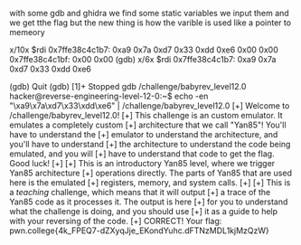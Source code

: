 with some gdb and ghidra we find some static variables we input them and we get 
tthe flag but the new thing is how the varible is used like a pointer to memeory 


x/10x $rdi
0x7ffe38c4c1b7:	0xa9	0x7a	0xd7	0x33	0xdd	0xe6	0x00	0x00
0x7ffe38c4c1bf:	0x00	0x00
(gdb) x/6x $rdi
0x7ffe38c4c1b7:	0xa9	0x7a	0xd7	0x33	0xdd	0xe6

(gdb) Quit
(gdb) 
[1]+  Stopped                 gdb /challenge/babyrev_level12.0
hacker@reverse-engineering-level-12-0:~$ echo -en "\xa9\x7a\xd7\x33\xdd\xe6" | /challenge/babyrev_level12.0 
[+] Welcome to /challenge/babyrev_level12.0!
[+] This challenge is an custom emulator. It emulates a completely custom
[+] architecture that we call "Yan85"! You'll have to understand the
[+] emulator to understand the architecture, and you'll have to understand
[+] the architecture to understand the code being emulated, and you will
[+] have to understand that code to get the flag. Good luck!
[+]
[+] This is an introductory Yan85 level, where we trigger Yan85 architecture
[+] operations directly. The parts of Yan85 that are used here is the emulated
[+] registers, memory, and system calls.
[+]
[+] This is a *teaching* challenge, which means that it will output
[+] a trace of the Yan85 code as it processes it. The output is here
[+] for you to understand what the challenge is doing, and you should use
[+] it as a guide to help with your reversing of the code.
[+]
CORRECT! Your flag: pwn.college{4k_FPEQ7-dZXyqJje_EKondYuhc.dFTNzMDL1kjMzQzW}